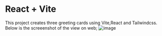 # React + Vite
This project creates three greeting cards using Vite,React and Tailwindcss.
Below is the screeenshot of the view on web;
![image](https://github.com/user-attachments/assets/e1ed6fb7-99ab-4313-97fc-2cea788db558)










 
